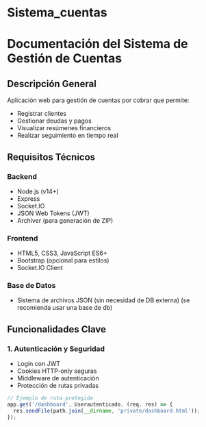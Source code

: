 # Sistema_cuentas
# Documentación del Sistema de Gestión de Cuentas

## Descripción General
Aplicación web para gestión de cuentas por cobrar que permite:
- Registrar clientes
- Gestionar deudas y pagos
- Visualizar resúmenes financieros
- Realizar seguimiento en tiempo real

## Requisitos Técnicos

### Backend
- Node.js (v14+)
- Express
- Socket.IO
- JSON Web Tokens (JWT)
- Archiver (para generación de ZIP)

### Frontend
- HTML5, CSS3, JavaScript ES6+
- Bootstrap (opcional para estilos)
- Socket.IO Client

### Base de Datos
- Sistema de archivos JSON (sin necesidad de DB externa) (se recomienda usar una base de db)



## Funcionalidades Clave

### 1. Autenticación y Seguridad
- Login con JWT
- Cookies HTTP-only seguras
- Middleware de autenticación
- Protección de rutas privadas

```javascript
// Ejemplo de ruta protegida
app.get('/dashboard', Userautenticado, (req, res) => {
  res.sendFile(path.join(__dirname, 'private/dashboard.html'));
});





